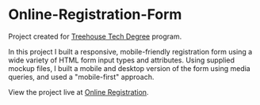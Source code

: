 # Online-Registration-Form

Project created for <a href="http://www.teamtreehouse.com">Treehouse Tech Degree</a> program. 

In this project I built a responsive, mobile-friendly registration form using a wide variety of HTML form input types and attributes. Using supplied mockup files, I built a mobile and desktop version of the form using media queries, and used a "mobile-first" approach.

View the project live at <a href="http://kristengillette.github.io/Online-Registration-Form/">Online Registration</a>.
